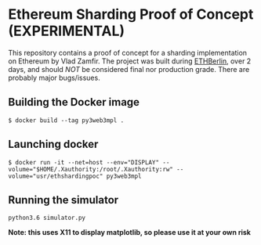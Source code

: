 # Ethereum Sharding Proof of Concept (EXPERIMENTAL) 

This repository contains a proof of concept for a sharding implementation on Ethereum by Vlad Zamfir. 
The project was built during [ETHBerlin](http://ethberlin.com/), over 2 days, and should *NOT* be considered final nor production grade. There are probably major bugs/issues.

## Building the Docker image

```
$ docker build --tag py3web3mpl .
```

## Launching docker

```
$ docker run -it --net=host --env="DISPLAY" --volume="$HOME/.Xauthority:/root/.Xauthority:rw" --volume="usr/ethshardingpoc" py3web3mpl
```

## Running the simulator

```
python3.6 simulator.py 
```

__Note: this uses X11 to display matplotlib, so please use it at your own risk__ 